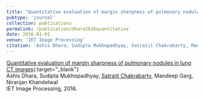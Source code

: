 ```yaml
---
title: "Quantitative evaluation of margin sharpness of pulmonary nodules in lung CT images"
pubtype: 'journal'
collection: publications
permalink: /publication/dhara2016quantitative
date: 2016-01-01
venue: 'IET Image Processing'
citation: 'Ashis Dhara, Sudipta Mukhopadhyay, Satrajit Chakrabarty, Mandeep Garg, Niranjan Khandelwal,&quot;Quantitative evaluation of margin sharpness of pulmonary nodules in lung CT images.&quot; IET Image Processing, 2016.'
---
```

[Quantitative evaluation of margin sharpness of pulmonary nodules in lung CT images](https://scholar.google.com/scholar?q=Quantitative+evaluation+of+margin+sharpness+of+pulmonary+nodules+in+lung+CT+images){:target="_blank"}<br />
Ashis Dhara, Sudipta Mukhopadhyay, <ins>Satrajit Chakrabarty</ins>, Mandeep Garg, Niranjan Khandelwal <br />
IET Image Processing, 2016.
